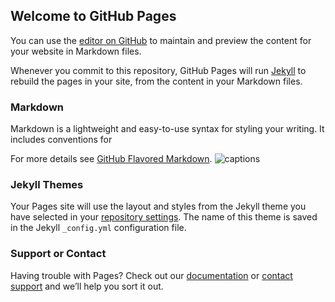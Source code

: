 ## Welcome to GitHub Pages

You can use the [editor on GitHub](https://github.com/omarsabounji3/IFT6266-Project/edit/master/README.md) to maintain and preview the content for your website in Markdown files.

Whenever you commit to this repository, GitHub Pages will run [Jekyll](https://jekyllrb.com/) to rebuild the pages in your site, from the content in your Markdown files.

### Markdown

Markdown is a lightweight and easy-to-use syntax for styling your writing. It includes conventions for

For more details see [GitHub Flavored Markdown](https://guides.github.com/features/mastering-markdown/).
![captions](https://raw.githubusercontent.com/omarsabounji3/IFT6266-Project/blob/master/imagecaptionex.pngg)
### Jekyll Themes

Your Pages site will use the layout and styles from the Jekyll theme you have selected in your [repository settings](https://github.com/omarsabounji3/IFT6266-Project/settings). The name of this theme is saved in the Jekyll `_config.yml` configuration file.

### Support or Contact

Having trouble with Pages? Check out our [documentation](https://help.github.com/categories/github-pages-basics/) or [contact support](https://github.com/contact) and we’ll help you sort it out.
